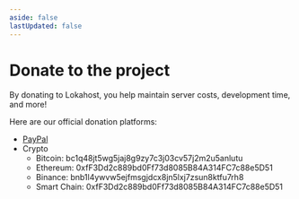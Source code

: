 ```yaml
---
aside: false
lastUpdated: false
---
```


# Donate to the project

By donating to Lokahost, you help maintain server costs, development time, and more!

Here are our official donation platforms:

- [PayPal](https://www.paypal.com/donate/?cmd=_s-xclick&hosted_button_id=ST87LQH2CHGLA)
- Crypto
  - Bitcoin: bc1q48jt5wg5jaj8g9zy7c3j03cv57j2m2u5anlutu
  - Ethereum: 0xfF3Dd2c889bd0Ff73d8085B84A314FC7c88e5D51
  - Binance: bnb1l4ywvw5ejfmsgjdcx8jn5lxj7zsun8ktfu7rh8
  - Smart Chain: 0xfF3Dd2c889bd0Ff73d8085B84A314FC7c88e5D51
